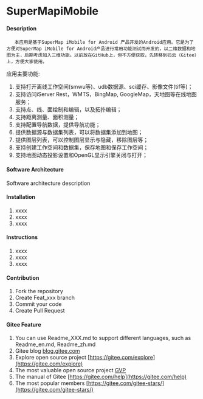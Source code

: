 # SuperMapiMobile

#### Description
       本应用是基于SuperMap iMobile for Android 产品开发的Android应用。它是为了方便对SuperMap iMobile for Android产品进行常用功能测试而开发的，以二维数据和地图为主，后期考虑加入三维功能。以前放在GitHub上，但不方便获取，先转移到码云（Gitee）上，方便大家使用。

应用主要功能:
1. 支持打开离线工作空间(smwu等)、udb数据源、sci缓存、影像文件(tif等)；
2. 支持访问iServer Rest，WMTS，BingMap, GoogleMap，天地图等在线地图服务；
3. 支持点、线、面绘制和编辑，以及拓扑编辑；
4. 支持距离测量、面积测量；
5. 支持配置导航数据，提供导航功能；
6. 提供数据源与数据集列表，可以将数据集添加到地图；
7. 提供图层列表，可以控制图层显示与隐藏，移除图层等；
8. 支持创建工作空间和数据集，保存地图和保存工作空间；
9. 支持地图动态投影设置和OpenGL显示引擎关闭与打开；

#### Software Architecture
Software architecture description

#### Installation

1. xxxx
2. xxxx
3. xxxx

#### Instructions

1. xxxx
2. xxxx
3. xxxx

#### Contribution

1. Fork the repository
2. Create Feat_xxx branch
3. Commit your code
4. Create Pull Request


#### Gitee Feature

1. You can use Readme\_XXX.md to support different languages, such as Readme\_en.md, Readme\_zh.md
2. Gitee blog [blog.gitee.com](https://blog.gitee.com)
3. Explore open source project [https://gitee.com/explore](https://gitee.com/explore)
4. The most valuable open source project [GVP](https://gitee.com/gvp)
5. The manual of Gitee [https://gitee.com/help](https://gitee.com/help)
6. The most popular members  [https://gitee.com/gitee-stars/](https://gitee.com/gitee-stars/)